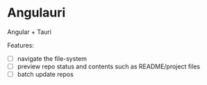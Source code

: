 # Angulauri

Angular + Tauri

Features:
- [ ] navigate the file-system
- [ ] preview repo status and contents such as README/project files
- [ ] batch update repos
